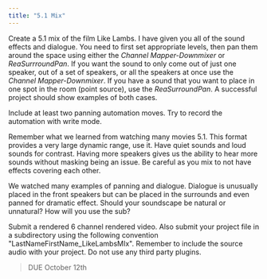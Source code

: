 ```yaml
---
title: "5.1 Mix"
---
```


Create a 5.1 mix of the film Like Lambs. I have given you all of the sound effects and dialogue. You need to first set appropriate levels, then pan them around the space using either the _Channel Mapper-Downmixer_ or _ReaSurrroundPan_. If you want the sound to only come out of just one speaker, out of a set of speakers, or all the speakers at once use the _Channel Mapper-Downmixer_. If you have a sound that you want to place in one spot in the room (point source), use the _ReaSurroundPan_. A successful project should show examples of both cases.

Include at least two panning automation moves. Try to record the automation with write mode.

Remember what we learned from watching many movies 5.1. This format provides a very large dynamic range, use it. Have quiet sounds and loud sounds for contrast. Having more speakers gives us the ability to hear more sounds without masking being an issue. Be careful as you mix to not have effects covering each other.

We watched many examples of panning and dialogue. Dialogue is unusually placed in the front speakers but can be placed in the surrounds and even panned for dramatic effect. Should your soundscape be natural or unnatural? How will you use the sub?

Submit a rendered 6 channel rendered video. Also submit your project file in a subdirectory using the following convention "LastNameFirstName_LikeLambsMIx". Remember to include the source audio with your project. Do not use any third party plugins.

> DUE October 12th
